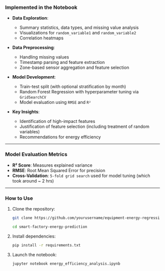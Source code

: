 ### Implemented in the Notebook

- **Data Exploration**:
  - Summary statistics, data types, and missing value analysis
  - Visualizations for `random_variable1` and `random_variable2`
  - Correlation heatmaps

- **Data Preprocessing**:
  - Handling missing values
  - Timestamp parsing and feature extraction
  - Zone-based sensor aggregation and feature selection

- **Model Development**:
  - Train-test split (with optional stratification by month)
  - Random Forest Regression with hyperparameter tuning via `GridSearchCV`
  - Model evaluation using `RMSE` and `R²`

- **Key Insights**:
  - Identification of high-impact features
  - Justification of feature selection (including treatment of random variables)
  - Recommendations for energy efficiency

---

### Model Evaluation Metrics

- **R² Score**: Measures explained variance
- **RMSE**: Root Mean Squared Error for precision
- **Cross-Validation**: `5-fold grid search` used for model tuning (which took around ~ 2 hrs)

---

### How to Use

1. Clone the repository:
   
   ```bash
   git clone https://github.com/yourusername/equipment-energy-regression.git
   
   cd smart-factory-energy-prediction
   ```
3. Install dependencies:
   
   ```bash
   pip install -r requirements.txt
   ```
2. Launch the notebook:
   
   ```bash
   jupyter notebook energy_efficiency_analysis.ipynb
   ```
